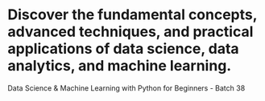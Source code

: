# Discover the fundamental concepts, advanced techniques, and practical applications of data science, data analytics, and machine learning.
Data Science &amp; Machine Learning with Python for Beginners - Batch 38
